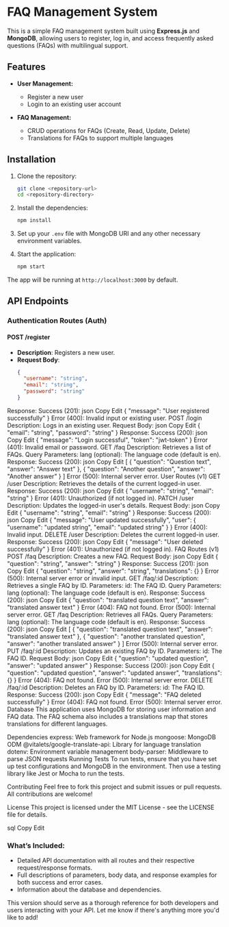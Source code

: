 # FAQ Management System

This is a simple FAQ management system built using **Express.js** and **MongoDB**, allowing users to register, log in, and access frequently asked questions (FAQs) with multilingual support.

## Features

- **User Management:**
  - Register a new user
  - Login to an existing user account
  
- **FAQ Management:**
  - CRUD operations for FAQs (Create, Read, Update, Delete)
  - Translations for FAQs to support multiple languages

## Installation

1. Clone the repository:
    ```bash
    git clone <repository-url>
    cd <repository-directory>
    ```

2. Install the dependencies:
    ```bash
    npm install
    ```

3. Set up your `.env` file with MongoDB URI and any other necessary environment variables.

4. Start the application:
    ```bash
    npm start
    ```

The app will be running at `http://localhost:3000` by default.

## API Endpoints

### Authentication Routes (Auth)

#### **POST /register**

- **Description**: Registers a new user.
- **Request Body**:
  ```json
  {
    "username": "string",
    "email": "string",
    "password": "string"
  }
Response:
Success (201):
json
Copy
Edit
{
  "message": "User registered successfully"
}
Error (400): Invalid input or existing user.
POST /login
Description: Logs in an existing user.
Request Body:
json
Copy
Edit
{
  "email": "string",
  "password": "string"
}
Response:
Success (200):
json
Copy
Edit
{
  "message": "Login successful",
  "token": "jwt-token"
}
Error (401): Invalid email or password.
GET /faq
Description: Retrieves a list of FAQs.
Query Parameters:
lang (optional): The language code (default is en).
Response:
Success (200):
json
Copy
Edit
[
  {
    "question": "Question text",
    "answer": "Answer text"
  },
  {
    "question": "Another question",
    "answer": "Another answer"
  }
]
Error (500): Internal server error.
User Routes (v1)
GET /user
Description: Retrieves the details of the current logged-in user.
Response:
Success (200):
json
Copy
Edit
{
  "username": "string",
  "email": "string"
}
Error (401): Unauthorized (if not logged in).
PATCH /user
Description: Updates the logged-in user's details.
Request Body:
json
Copy
Edit
{
  "username": "string",
  "email": "string"
}
Response:
Success (200):
json
Copy
Edit
{
  "message": "User updated successfully",
  "user": {
    "username": "updated string",
    "email": "updated string"
  }
}
Error (400): Invalid input.
DELETE /user
Description: Deletes the current logged-in user.
Response:
Success (200):
json
Copy
Edit
{
  "message": "User deleted successfully"
}
Error (401): Unauthorized (if not logged in).
FAQ Routes (v1)
POST /faq
Description: Creates a new FAQ.
Request Body:
json
Copy
Edit
{
  "question": "string",
  "answer": "string"
}
Response:
Success (201):
json
Copy
Edit
{
  "question": "string",
  "answer": "string",
  "translations": {}
}
Error (500): Internal server error or invalid input.
GET /faq/:id
Description: Retrieves a single FAQ by ID.
Parameters:
id: The FAQ ID.
Query Parameters:
lang (optional): The language code (default is en).
Response:
Success (200):
json
Copy
Edit
{
  "question": "translated question text",
  "answer": "translated answer text"
}
Error (404): FAQ not found.
Error (500): Internal server error.
GET /faq
Description: Retrieves all FAQs.
Query Parameters:
lang (optional): The language code (default is en).
Response:
Success (200):
json
Copy
Edit
[
  {
    "question": "translated question text",
    "answer": "translated answer text"
  },
  {
    "question": "another translated question",
    "answer": "another translated answer"
  }
]
Error (500): Internal server error.
PUT /faq/:id
Description: Updates an existing FAQ by ID.
Parameters:
id: The FAQ ID.
Request Body:
json
Copy
Edit
{
  "question": "updated question",
  "answer": "updated answer"
}
Response:
Success (200):
json
Copy
Edit
{
  "question": "updated question",
  "answer": "updated answer",
  "translations": {}
}
Error (404): FAQ not found.
Error (500): Internal server error.
DELETE /faq/:id
Description: Deletes an FAQ by ID.
Parameters:
id: The FAQ ID.
Response:
Success (200):
json
Copy
Edit
{
  "message": "FAQ deleted successfully"
}
Error (404): FAQ not found.
Error (500): Internal server error.
Database
This application uses MongoDB for storing user information and FAQ data. The FAQ schema also includes a translations map that stores translations for different languages.

Dependencies
express: Web framework for Node.js
mongoose: MongoDB ODM
@vitalets/google-translate-api: Library for language translation
dotenv: Environment variable management
body-parser: Middleware to parse JSON requests
Running Tests
To run tests, ensure that you have set up test configurations and MongoDB in the environment. Then use a testing library like Jest or Mocha to run the tests.

Contributing
Feel free to fork this project and submit issues or pull requests. All contributions are welcome!

License
This project is licensed under the MIT License - see the LICENSE file for details.

sql
Copy
Edit

### What’s Included:
- Detailed API documentation with all routes and their respective request/response formats.
- Full descriptions of parameters, body data, and response examples for both success and error cases.
- Information about the database and dependencies.

This version should serve as a thorough reference for both developers and users interacting with your API. Let me know if there's anything more you'd like to add!






